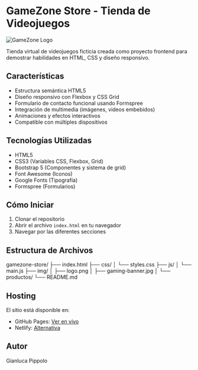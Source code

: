 # GameZone Store - Tienda de Videojuegos

![GameZone Logo](img/logo.png)

Tienda virtual de videojuegos ficticia creada como proyecto frontend para demostrar habilidades en HTML, CSS y diseño responsivo.

## Características

- Estructura semántica HTML5
- Diseño responsivo con Flexbox y CSS Grid
- Formulario de contacto funcional usando Formspree
- Integración de multimedia (imágenes, videos embebidos)
- Animaciones y efectos interactivos
- Compatible con múltiples dispositivos

## Tecnologías Utilizadas

- HTML5
- CSS3 (Variables CSS, Flexbox, Grid)
- Bootstrap 5 (Componentes y sistema de grid)
- Font Awesome (Iconos)
- Google Fonts (Tipografía)
- Formspree (Formularios)

## Cómo Iniciar

1. Clonar el repositorio
2. Abrir el archivo `index.html` en tu navegador
3. Navegar por las diferentes secciones


## Estructura de Archivos

gamezone-store/
  ├── index.html
  ├── css/
  │   └── styles.css
  ├── js/
  │   └── main.js
  ├── img/
  │   ├── logo.png
  │   ├── gaming-banner.jpg
  │   └── productos/
  └── README.md


## Hosting

El sitio está disponible en:
- GitHub Pages: [Ver en vivo](https://tunombre.github.io/gamezone-store)
- Netlify: [Alternativa](https://gamestore-example.netlify.app)

## Autor

Gianluca Pippolo
